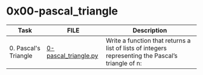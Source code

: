 # 0x00-pascal_triangle

| Task                 | FILE                                           | Description                                                                                        |
| -------------------- | ---------------------------------------------- | -------------------------------------------------------------------------------------------------- |
| 0. Pascal's Triangle | [0-pascal_triangle.py](./0-pascal_triangle.py) | Write a function that returns a list of lists of integers representing the Pascal’s triangle of n: |

